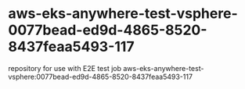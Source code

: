 # aws-eks-anywhere-test-vsphere-0077bead-ed9d-4865-8520-8437feaa5493-117
repository for use with E2E test job aws-eks-anywhere-test-vsphere:0077bead-ed9d-4865-8520-8437feaa5493-117
